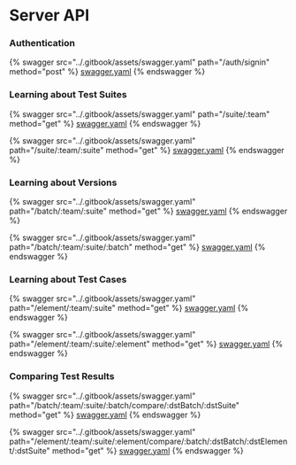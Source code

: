 # Server API

### Authentication

{% swagger src="../.gitbook/assets/swagger.yaml" path="/auth/signin" method="post" %}
[swagger.yaml](../.gitbook/assets/swagger.yaml)
{% endswagger %}

### Learning about Test Suites

{% swagger src="../.gitbook/assets/swagger.yaml" path="/suite/:team" method="get" %}
[swagger.yaml](../.gitbook/assets/swagger.yaml)
{% endswagger %}

{% swagger src="../.gitbook/assets/swagger.yaml" path="/suite/:team/:suite" method="get" %}
[swagger.yaml](../.gitbook/assets/swagger.yaml)
{% endswagger %}

### Learning about Versions

{% swagger src="../.gitbook/assets/swagger.yaml" path="/batch/:team/:suite" method="get" %}
[swagger.yaml](../.gitbook/assets/swagger.yaml)
{% endswagger %}

{% swagger src="../.gitbook/assets/swagger.yaml" path="/batch/:team/:suite/:batch" method="get" %}
[swagger.yaml](../.gitbook/assets/swagger.yaml)
{% endswagger %}

### Learning about Test Cases

{% swagger src="../.gitbook/assets/swagger.yaml" path="/element/:team/:suite" method="get" %}
[swagger.yaml](../.gitbook/assets/swagger.yaml)
{% endswagger %}

{% swagger src="../.gitbook/assets/swagger.yaml" path="/element/:team/:suite/:element" method="get" %}
[swagger.yaml](../.gitbook/assets/swagger.yaml)
{% endswagger %}

### Comparing Test Results

{% swagger src="../.gitbook/assets/swagger.yaml" path="/batch/:team/:suite/:batch/compare/:dstBatch/:dstSuite" method="get" %}
[swagger.yaml](../.gitbook/assets/swagger.yaml)
{% endswagger %}

{% swagger src="../.gitbook/assets/swagger.yaml" path="/element/:team/:suite/:element/compare/:batch/:dstBatch/:dstElement/:dstSuite" method="get" %}
[swagger.yaml](../.gitbook/assets/swagger.yaml)
{% endswagger %}
